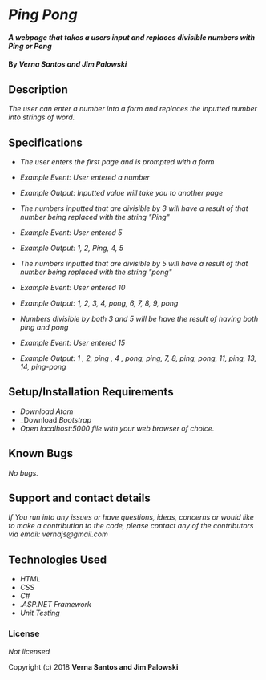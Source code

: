 # _Ping Pong_

#### _A webpage that takes a users input and replaces divisible numbers with Ping or Pong_

#### By _Verna Santos and Jim Palowski_

## Description

_The user can enter a number into a form and replaces the inputted number into strings of word._


## Specifications

* _The user enters the first page and is prompted with a form_
* _Example Event: User entered a number_
* _Example Output: Inputted value will take you to another page_

* _The numbers inputted that are divisible by 3 will have a result of that number being replaced with the string "Ping"_
* _Example Event: User entered 5_
* _Example Output: 1, 2, Ping, 4, 5_

* _The numbers inputted that are divisible by 5 will have a result of that number being replaced with the string "pong"_
* _Example Event: User entered 10_
* _Example Output: 1, 2, 3, 4, pong, 6, 7, 8, 9, pong_

* _Numbers divisible by both 3 and 5 will be have the result of having both ping and pong_
* _Example Event: User entered 15_
* _Example Output: 1 , 2, ping , 4 , pong, ping, 7, 8, ping, pong, 11, ping, 13, 14, ping-pong_



## Setup/Installation Requirements

* _Download Atom_
* _Download _Bootstrap_
* _Open localhost:5000 file with your web browser of choice._


## Known Bugs

_No bugs._

## Support and contact details

_If You run into any issues or have questions, ideas, concerns or would like to make a contribution to the code, please contact any of the contributors via email: vernajs@gmail.com_

## Technologies Used

* _HTML_
* _CSS_
* _C#_
* _.ASP.NET Framework_
* _Unit Testing_



### License

_Not licensed_

Copyright (c) 2018 **Verna Santos and Jim Palowski**
